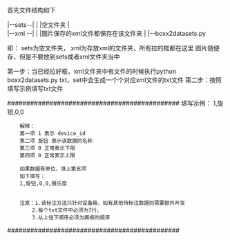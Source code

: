 首先文件结构如下

|--sets--|
|        |空文件夹
|        
|--xml --|
|        |图片保存的xml文件都保存在该文件夹
|
|--boxx2datasets.py

即：
sets为空文件夹，
xml为存放xml的文件夹，所有拉的框都在这里
图片随便存，但是不要放到sets或者xml文件夹当中

第一步：当已经拉好框，xml文件夹中有文件的时候执行python boxx2datasets.py txt，set中会生成一个个对应xml文件的txt文件
第二步：按照填写示例填写txt文件

#############################################
    填写示例：
        1,旋钮,0,0

        解释：
        第一项 1 表示 device_id
        第二项 旋钮 表示该数据的名称
        第三项 0 正常表示下限
        第四项 0 正常表示上限

        如果数据有单位，填上第五项
        如下填写：
        1,旋钮,0,0,摄氏度


        注意：1.该标注方法只针对设备箱，如有其他待标注数据则需要额外开发
            2.每个txt文件中必须为7行，
            3.从上往下顺序必须为画框的顺序
#############################################
